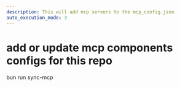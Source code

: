 ```yaml
---
description: This will add mcp servers to the mcp_config.json
auto_execution_mode: 3
---
```


# add or update mcp components configs for this repo
bun run sync-mcp